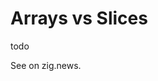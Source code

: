 # Arrays vs Slices

todo

See <Anchor 
  href="https://zig.news/toxi/typepointer-cheatsheet-3ne2" 
  text="Type/pointer cheatsheet" 
  alt="article Type/pointer cheatsheet by Karsten Schmidt on zig.news" /> on zig.news.

<Anchor 
  href="https://youtu.be/VgjRyaRTH6E" 
  text="Solving Common Pointer Conundrums - Loris Cro" 
  alt="Solving Common Pointer Conundrums - Loris Cro" />
